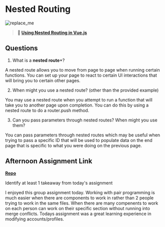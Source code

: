 # Nested Routing

![replace_me](https://codeworks.blob.core.windows.net/public/assets/img/illustrations/placeholder.svg)

> **📖 [Using Nested Routing in Vue.js](https://codeworksacademy.com/fs-student-guide/resources/wk6/04-Child-Routes)**

## Questions

1. What is a **nested route***?

A nested route allows you to move from page to page when running certain functions. You can set up your page to react to certain UI interactions that will bring you to certain other pages.

2. When might you use a nested route? (other than the provided example)

You may use a nested route when you attempt to run a function that will take you to another page upon completion. You can do this by using a nested route to do a router.push method.

3. Can you pass parameters through nested routes? When might you use them?

You can pass parameters through nested routes which may be useful when trying to pass a specific ID that will be used to populate data on the end page that is specific to what you were doing on the previous page.

## Afternoon Assignment Link

**[Repo](https://github.com/jsphbowers/World-Travel-Blog)**

Identify at least 1 takeaway from today's assignment


I enjoyed this group assignment today. Working with pair programming is much easier when there are components to work in rather than 2 people trying to work in the same files. When there are many compenents to work on each person can work on their specific section without running into merge conflicts. Todays assignment was a great learning experience in modifying accounts/profiles. 